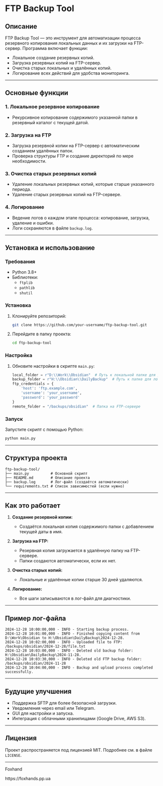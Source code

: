 # FTP Backup Tool

## Описание
FTP Backup Tool — это инструмент для автоматизации процесса резервного копирования локальных данных и их загрузки на FTP-сервер. Программа включает функции:

- Локальное создание резервных копий.
- Загрузка резервных копий на FTP-сервер.
- Очистка старых локальных и удалённых копий.
- Логирование всех действий для удобства мониторинга.

---

## Основные функции

### 1. Локальное резервное копирование
- Рекурсивное копирование содержимого указанной папки в резервный каталог с текущей датой.

### 2. Загрузка на FTP
- Загрузка резервной копии на FTP-сервер с автоматическим созданием удалённых папок.
- Проверка структуры FTP и создание директорий по мере необходимости.

### 3. Очистка старых резервных копий
- Удаление локальных резервных копий, которые старше указанного периода.
- Удаление старых резервных копий на FTP-сервере.

### 4. Логирование
- Ведение логов о каждом этапе процесса: копирование, загрузка, удаление и ошибки.
- Логи сохраняются в файле `backup.log`.

---

## Установка и использование

### Требования
- Python 3.8+
- Библиотеки:
  - `ftplib`
  - `pathlib`
  - `shutil`

### Установка
1. Клонируйте репозиторий:
   ```bash
   git clone https://github.com/your-username/ftp-backup-tool.git
   ```
2. Перейдите в папку проекта:
   ```bash
   cd ftp-backup-tool
   ```

### Настройка
1. Обновите настройки в скрипте `main.py`:
   ```python
   local_folder = r"D:\\Work\\Obsidian"  # Путь к локальной папке для резервного копирования
   backup_folder = r"H:\\Obsidian\\DailyBackup"  # Путь к папке для локальных резервных копий
   ftp_credentials = {
       'host': 'ftp.example.com',
       'username': 'your_username',
       'password': 'your_password'
   }
   remote_folder = "/backups/obsidian"  # Папка на FTP-сервере
   ```

### Запуск
Запустите скрипт с помощью Python:
```bash
python main.py
```

---

## Структура проекта

```plaintext
ftp-backup-tool/
├── main.py          # Основной скрипт
├── README.md        # Описание проекта
├── backup.log       # Лог-файл (создаётся автоматически)
└── requirements.txt # Список зависимостей (если нужно)
```

---

## Как это работает
1. **Создание резервной копии:**
   - Создаётся локальная копия содержимого папки с добавлением текущей даты в имя.

2. **Загрузка на FTP:**
   - Резервная копия загружается в удалённую папку на FTP-сервере.
   - Папки создаются автоматически, если их нет.

3. **Очистка старых копий:**
   - Локальные и удалённые копии старше 30 дней удаляются.

4. **Логирование:**
   - Все шаги записываются в лог-файл для диагностики.

---

## Пример лог-файла
```plaintext
2024-12-28 10:00:00,000 - INFO - Starting backup process.
2024-12-28 10:01:00,000 - INFO - Finished copying content from D:\Work\Obsidian to H:\Obsidian\DailyBackup\2024-12-28.
2024-12-28 10:02:00,000 - INFO - Uploaded file to FTP: /backups/obsidian/2024-12-28/file.txt
2024-12-28 10:03:00,000 - INFO - Deleted old backup folder: H:\Obsidian\DailyBackup\2024-11-28.
2024-12-28 10:03:30,000 - INFO - Deleted old FTP backup folder: /backups/obsidian/2024-11-28
2024-12-28 10:04:00,000 - INFO - Backup and upload process completed successfully.
```

---

## Будущие улучшения
- Поддержка SFTP для более безопасной загрузки.
- Уведомления через email или Telegram.
- GUI для настройки и запуска.
- Интеграция с облачными хранилищами (Google Drive, AWS S3).

---

## Лицензия
Проект распространяется под лицензией MIT. Подробнее см. в файле `LICENSE`.

---

<author>Foxhand</author>
<link>https://foxhands.pp.ua</link>

